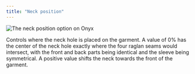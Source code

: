 ```yaml
---
title: "Neck position"
---
```


![The neck position option on Onyx](neckbalance.svg)

Controls where the neck hole is placed on the garment. A value of 0% has the center of the neck hole exactly where the four raglan seams would intersect, with the front and back parts being identical and the sleeve being symmetrical. A positive value shifts the neck towards the front of the garment.
